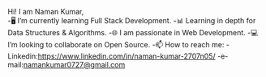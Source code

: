Hi! I am Naman Kumar,                                                                  
-🖥️ I’m currently learning Full Stack Development.
-📊 Learning in depth for Data Structures & Algorithms.
-🌐 I am passionate in Web Development.
-💻 I’m looking to collaborate on Open Source.
-📫 How to reach me:
-Linkedin:https://www.linkedin.com/in/naman-kumar-2707n05/
-e-mail:namankumar0727@gmail.com
